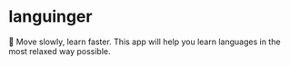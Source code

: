 # languinger
🦣 Move slowly, learn faster. This app will help you learn languages in the most relaxed way possible.
